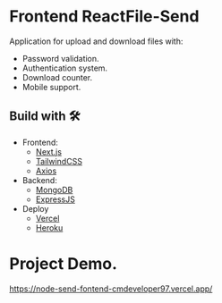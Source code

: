 # Frontend ReactFile-Send
Application for upload and download files with:
* Password validation.
* Authentication system.
* Download counter.
* Mobile support.

## Build with 🛠️
* Frontend:  
  - [Next.js](https://nextjs.org/)
  - [TailwindCSS](https://tailwindcss.com/)  
  - [Axios](https://axios-http.com/)  
* Backend:  
  - [MongoDB](https://www.mongodb.com/)
  - [ExpressJS](https://expressjs.com/)
* Deploy   
  - [Vercel](https://vercel.com/)
  - [Heroku](https://www.heroku.com/)

# Project Demo.
https://node-send-fontend-cmdeveloper97.vercel.app/
